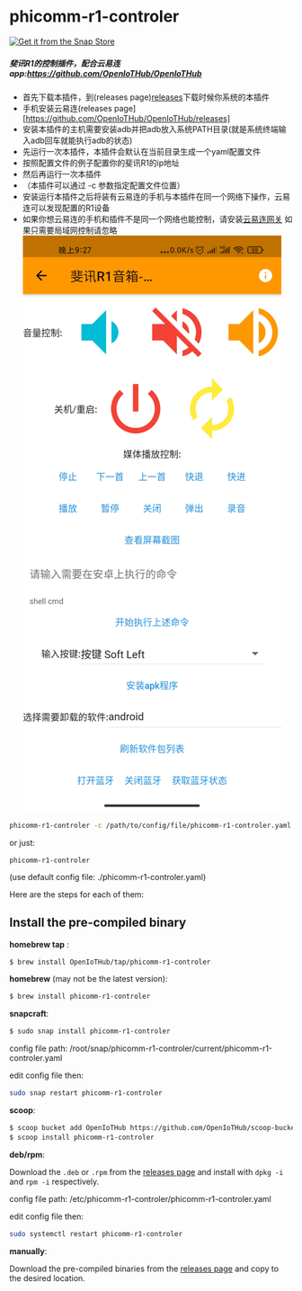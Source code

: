 # phicomm-r1-controler
[![Get it from the Snap Store](https://snapcraft.io/static/images/badges/en/snap-store-white.svg)](https://snapcraft.io/phicomm-r1-controler)

##### 斐讯R1的控制插件，配合云易连app:https://github.com/OpenIoTHub/OpenIoTHub
* 首先下载本插件，到(releases page)[releases]下载时候你系统的本插件
* 手机安装云易连(releases page][https://github.com/OpenIoTHub/OpenIoTHub/releases]
* 安装本插件的主机需要安装adb并把adb放入系统PATH目录(就是系统终端输入adb回车就能执行adb的状态)
* 先运行一次本插件，本插件会默认在当前目录生成一个yaml配置文件
* 按照配置文件的例子配置你的斐讯R1的ip地址
* 然后再运行一次本插件
* （本插件可以通过 -c 参数指定配置文件位置）
* 安装运行本插件之后将装有云易连的手机与本插件在同一个网络下操作，云易连可以发现配置的R1设备
* 如果你想云易连的手机和插件不是同一个网络也能控制，请安装[云易连网关](https://github.com/OpenIoTHub/gateway-go/releases) 如果只需要局域网控制请忽略
![avatar](./images/ui.jpg)
```sh
phicomm-r1-controler -c /path/to/config/file/phicomm-r1-controler.yaml
```
or just:
```
phicomm-r1-controler
```
(use default config file: ./phicomm-r1-controler.yaml)

Here are the steps for each of them:

## Install the pre-compiled binary

**homebrew tap** :

```sh
$ brew install OpenIoTHub/tap/phicomm-r1-controler
```

**homebrew** (may not be the latest version):

```sh
$ brew install phicomm-r1-controler
```

**snapcraft**:

```sh
$ sudo snap install phicomm-r1-controler
```
config file path: /root/snap/phicomm-r1-controler/current/phicomm-r1-controler.yaml

edit config file then:
```sh
sudo snap restart phicomm-r1-controler
```

**scoop**:

```sh
$ scoop bucket add OpenIoTHub https://github.com/OpenIoTHub/scoop-bucket.git
$ scoop install phicomm-r1-controler
```

**deb/rpm**:

Download the `.deb` or `.rpm` from the [releases page][releases] and
install with `dpkg -i` and `rpm -i` respectively.

config file path: /etc/phicomm-r1-controler/phicomm-r1-controler.yaml

edit config file then:
```sh
sudo systemctl restart phicomm-r1-controler
```

**manually**:

Download the pre-compiled binaries from the [releases page][releases] and
copy to the desired location.

[releases]: https://github.com/IoTDevice/phicomm-r1-controler/releases

